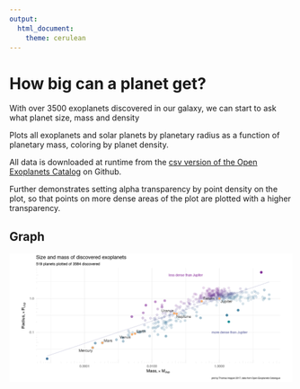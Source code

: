 ```yaml
---
output: 
  html_document: 
    theme: cerulean
---
```

How big can a planet get?
===========================

With over 3500 exoplanets discovered in our galaxy, we can start to ask what planet size, mass and density 

Plots all exoplanets and solar planets by planetary radius as a function of planetary mass, coloring by planet density.

All data is downloaded at runtime from the [csv version of the Open Exoplanets Catalog](https://raw.githubusercontent.com/OpenExoplanetCatalogue/) on Github.

Further demonstrates setting alpha transparency by point density on the plot, so that points on more dense areas of the plot are plotted with a higher transparency.

Graph
-----

![plot of planets](figs/planets.png "Planet density and size")
